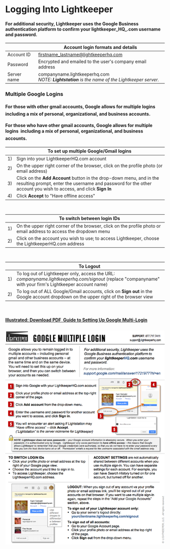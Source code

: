  # Logging Into Lightkeeper 
  
 #### For additional security, Lightkeeper uses the Google Business authentication platform to confirm your **lightkeeper_HQ_.com** username and password. 
||**Account login formats and details**| 
 |:----|----| 
 |Account ID |firstname_lastname@lightkeeperhq.com| 
 |Password|Encrypted and emailed to the user's company email address| 
 |Server name|companyname.lightkeeperhq.com<BR>_NOTE: **Lightstation** is the name of the Lightkeeper server._|

  
  
### Multiple Google Logins 
#### For those with other gmail accounts, Google allows for multiple logins &#151; including a mix of personal, organizational, and business accounts. 

#### For those who have other gmail accounts, Google allows for multiple logins &#151; including a mix of personal, organizational, and business accounts. 
||**To set up multiple Google/Gmail logins**|
|:----|----| 
|1)|Sign into your LightkeeperHQ.com account| 
|2)|On the upper right corner of the browser, click on the profile photo (or email address)| 
|3)|Click on the **Add Account** button in the drop-down menu, and in the resulting prompt, enter the username and password for the other account you wish to access, and click **Sign In**| 
|4)|Click **Accept** to "Have offline access"| 
<BR>

||**To switch between login IDs**| 
|:----|----| 
|1)|On the upper right corner of the browser, click on the profile photo or email address to access the dropdown menu| 
|2)|Click on the account you wish to use; to access Lightkeeper, choose the LightkeeperHQ.com address| 
<BR>
 
||**To Logout**| 
|:----|----| 
|1)|To log out of Lightkeeper only, access the URL: _companyname.lightkeeperhq.com/signout_ (replace "companyname" with your firm's Lightkeeper account name)| 
|2)|To log out of ALL Google/Gmail accounts, click on **Sign out** in the Google account dropdown on the upper right of the browser view|
<BR>

#### [Illustrated: Download PDF &#151; Guide to Setting Up Google Multi-Login](www.lightkeeper.com/gitbook/Lightkeeper_GoogleMultiLogin.pdf)
![](google_multiplelogin.png)
 

